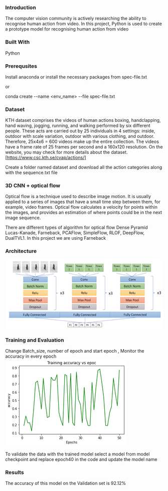 ### Introduction
The computer vision community is actively researching the ability to recognise human action from video. In this project, Python is used to create a prototype model for recognising human action from video

### Built With
Python

### Prerequsites
Install anaconda or install the necessary packages from spec-file.txt 

or 

conda create --name <env_name> --file spec-file.txt

### Dataset
KTH dataset comprises the videos of human actions boxing, handclapping, hand waving, jogging, running, and walking performed by six different people. These acts are carried out by 25 individuals in 4 settings: inside, outdoor with scale variation, outdoor with various clothing, and outdoor. Therefore, 25x4x6 = 600 videos make up the entire collection. The videos have a frame rate of 25 frames per second and a 160x120 resolution. On the website, you may check for more details about the dataset.[https://www.csc.kth.se/cvap/actions/]

Create a folder named dataset and download all the action categories along with the sequence.txt file

### 3D CNN + optical flow
Optical flow is a technique used to describe image motion. It is usually applied to a series of images that have a small time step between them, for example, video frames. Optical flow calculates a velocity for points within the images, and provides an estimation of where points could be in the next image sequence.

There are different types of algorithm for optical flow Dense Pyramid Lucas-Kanade, Farneback, PCAFlow, SimpleFlow, RLOF, DeepFlow, DualTVL1. In this project we are using Farneback

### Architecture
![3d cnn + opticalflow.png](https://github.com/nb20593/Action-Recogonition/blob/main/3d%20cnn%20%2B%20opticalflow.png)

### Training and Evaluation
Change Batch_size, number of epoch and start epoch , Monitor the accuracy in every epoch
![Train Accuracy.png](https://github.com/nb20593/Action-Recogonition/blob/main/Train%20Accuracy.png)

To validate the data with the trained model select a model from model checkpoint and replace epoch40 in the code and update the model name 

### Results
The accuracy of this model on the Validation set is 92.12%

